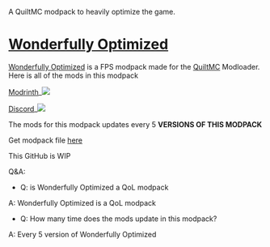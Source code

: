 A QuiltMC modpack to heavily optimize the game.

# [Wonderfully Optimized](https://modrinth.com/modpack/wonderfully)
[Wonderfully Optimized](https://modrinth.com/modpack/wonderfully) is a FPS modpack made for the [QuiltMC](https://quiltmc.org/) Modloader. Here is all of the mods in this modpack

[Modrinth](https://modrinth.com/modpack/wonderfully)_![](https://img.shields.io/modrinth/dt/pqwhFxwV?style=for-the-badge)

[Discord](https://discord.gg/UyYUgAQnJm)_![](https://img.shields.io/discord/1012116214866264074?style=for-the-badge)

The mods for this modpack updates every 5 **VERSIONS OF THIS MODPACK**

Get modpack file [here](https://github.com/IGNavais/WonderfullyOptimized/releases)

This GitHub is WIP



Q&A:

- Q: is Wonderfully Optimized a QoL modpack

A: Wonderfully Optimized is a QoL modpack

- Q: How many time does the mods update in this modpack?

A: Every 5 version of Wonderfully Optimized
